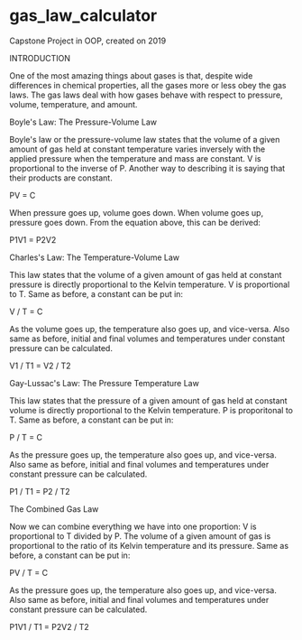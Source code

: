 # gas_law_calculator
Capstone Project in OOP, created on 2019

INTRODUCTION

One of the most amazing things about gases is that, despite wide differences in chemical properties, all the gases more or less obey the gas laws.  The gas laws deal with how gases behave with respect to pressure, volume, temperature, and amount.

Boyle's Law: The Pressure-Volume Law

Boyle's law or the pressure-volume law states that the volume of a given amount of gas held at constant temperature varies inversely with the applied pressure when the temperature and mass are constant. V is proportional to the inverse of P. Another way to describing it is saying that their products are constant.

PV = C

When pressure goes up, volume goes down. When volume goes up, pressure goes down. From the equation above, this can be derived:

P1V1 = P2V2 

Charles's Law: The Temperature-Volume Law

This law states that the volume of a given amount of gas held at constant pressure is directly proportional to the Kelvin temperature. V is proportional to T. Same as before, a constant can be put in:

V / T = C

As the volume goes up, the temperature also goes up, and vice-versa. Also same as before, initial and final volumes and temperatures under constant pressure can be calculated.

V1 / T1 = V2 / T2 

Gay-Lussac's Law: The Pressure Temperature Law

This law states that the pressure of a given amount of gas held at constant volume is directly proportional to the Kelvin temperature. P is proporitonal to T. Same as before, a constant can be put in:

P / T = C

As the pressure goes up, the temperature also goes up, and vice-versa. Also same as before, initial and final volumes and temperatures under constant pressure can be calculated.

P1 / T1 = P2 / T2 

The Combined Gas Law

Now we can combine everything we have into one proportion: V is proportional to T divided by P. The volume of a given amount of gas is proportional to the ratio of its Kelvin temperature and its pressure. Same as before, a constant can be put in:

PV / T = C

As the pressure goes up, the temperature also goes up, and vice-versa. Also same as before, initial and final volumes and temperatures under constant pressure can be calculated.

P1V1 / T1 = P2V2 / T2

